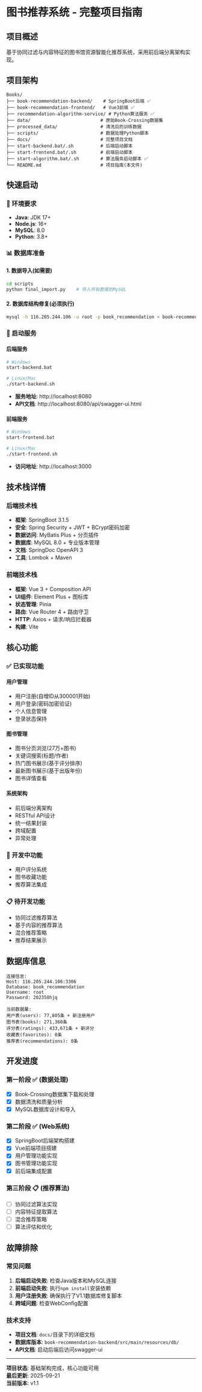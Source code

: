 # 图书推荐系统 - 完整项目指南

## 项目概述
基于协同过滤与内容特征的图书馆资源智能化推荐系统，采用前后端分离架构实现。

## 项目架构

```
Books/
├── book-recommendation-backend/    # SpringBoot后端 ✅
├── book-recommendation-frontend/   # Vue3前端 ✅
├── recommendation-algorithm-service/ # Python算法服务 ✅
├── data/                          # 原始Book-Crossing数据集
├── processed_data/                # 清洗后的训练数据
├── scripts/                       # 数据处理Python脚本
├── docs/                          # 完整项目文档
├── start-backend.bat/.sh          # 后端启动脚本
├── start-frontend.bat/.sh         # 前端启动脚本
├── start-algorithm.bat/.sh        # 算法服务启动脚本 ✅
└── README.md                      # 项目指南(本文件)
```

## 快速启动

### 🔧 环境要求
- **Java**: JDK 17+
- **Node.js**: 16+
- **MySQL**: 8.0
- **Python**: 3.8+

### 📊 数据库准备

#### 1. 数据导入(如需要)
```bash
cd scripts
python final_import.py    # 导入所有数据到MySQL
```

#### 2. 数据库结构修复(必须执行)
```bash
mysql -h 116.205.244.106 -u root -p book_recommendation < book-recommendation-backend/src/main/resources/db/V1.1_Remove_Foreign_Keys.sql
```

### 🚀 启动服务

#### 后端服务
```bash
# Windows
start-backend.bat

# Linux/Mac  
./start-backend.sh
```
- **服务地址**: http://localhost:8080
- **API文档**: http://localhost:8080/api/swagger-ui.html

#### 前端服务
```bash
# Windows
start-frontend.bat

# Linux/Mac
./start-frontend.sh
```
- **访问地址**: http://localhost:3000

## 技术栈详情

### 后端技术栈
- **框架**: SpringBoot 3.1.5
- **安全**: Spring Security + JWT + BCrypt密码加密
- **数据访问**: MyBatis Plus + 分页插件
- **数据库**: MySQL 8.0 + 专业版本管理
- **文档**: SpringDoc OpenAPI 3
- **工具**: Lombok + Maven

### 前端技术栈  
- **框架**: Vue 3 + Composition API
- **UI组件**: Element Plus + 图标库
- **状态管理**: Pinia
- **路由**: Vue Router 4 + 路由守卫
- **HTTP**: Axios + 请求/响应拦截器
- **构建**: Vite

## 核心功能

### ✅ 已实现功能

#### 用户管理
- 用户注册(自增ID从300001开始)
- 用户登录(密码加密验证)
- 个人信息管理
- 登录状态保持

#### 图书管理
- 图书分页浏览(27万+图书)
- 关键词搜索(标题/作者)
- 热门图书展示(基于评分排序)
- 最新图书展示(基于出版年份)
- 图书详情查看

#### 系统架构
- 前后端分离架构
- RESTful API设计
- 统一结果封装
- 跨域配置
- 异常处理

### 🔄 开发中功能
- 用户评分系统
- 图书收藏功能
- 推荐算法集成

### 📋 待开发功能
- 协同过滤推荐算法
- 基于内容的推荐算法
- 混合推荐策略
- 推荐结果展示

## 数据库信息

```
连接信息:
Host: 116.205.244.106:3306
Database: book_recommendation
Username: root
Password: 202358hjq

当前数据量:
用户表(users): 77,805条 + 新注册用户
图书表(books): 271,360条
评分表(ratings): 433,671条 + 新评分
收藏表(favorites): 0条
推荐表(recommendations): 0条
```

## 开发进度

### 第一阶段 ✅ (数据处理)
- [x] Book-Crossing数据集下载和处理
- [x] 数据清洗和质量分析  
- [x] MySQL数据库设计和导入

### 第二阶段 ✅ (Web系统)
- [x] SpringBoot后端架构搭建
- [x] Vue前端项目搭建
- [x] 用户管理功能实现
- [x] 图书管理功能实现
- [x] 前后端集成配置

### 第三阶段 📋 (推荐算法)
- [ ] 协同过滤算法实现
- [ ] 内容特征提取算法  
- [ ] 混合推荐策略
- [ ] 算法评估和优化

## 故障排除

### 常见问题
1. **后端启动失败**: 检查Java版本和MySQL连接
2. **前端启动失败**: 执行`npm install`安装依赖
3. **用户注册失败**: 确保执行了V1.1数据库修复脚本
4. **跨域问题**: 检查WebConfig配置

### 技术支持
- **项目文档**: `docs/`目录下的详细文档
- **数据库版本**: `book-recommendation-backend/src/main/resources/db/`
- **API文档**: 启动后端后访问swagger-ui

---

**项目状态**: 基础架构完成，核心功能可用  
**最后更新**: 2025-09-21  
**当前版本**: v1.1